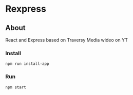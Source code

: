 # Rexpress

## About

React and Express based on Traversy Media wideo on YT

### Install

    npm run install-app

### Run

    npm start